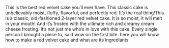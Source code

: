 This is the best red velvet cake you’ll ever have. This classic cake is unbelievably moist, fluffy, flavorful, and perfectly red. It’s the real thing!This is a classic, old-fashioned 2-layer red velvet cake. It is so moist, it will melt in your mouth! And it’s frosted with the ultimate rich and creamy cream cheese frosting. It’s not just me who’s in love with this cake. Every single person I brought a piece to, said wow on the first bite.
here you will know how to make a red velvet cake and what are its ingrediants